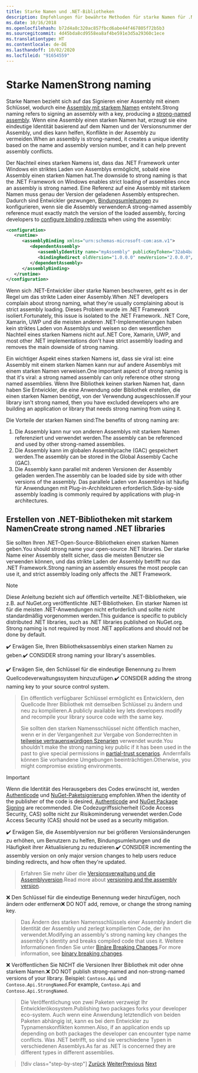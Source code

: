 ```yaml
---
title: Starke Namen und .NET-Bibliotheken
description: Empfehlungen für bewährte Methoden für starke Namen für .NET-Bibliotheken.
ms.date: 10/16/2018
ms.openlocfilehash: b72d4a8c320ac857fbcd6abe44f467805f72b5b3
ms.sourcegitcommit: 4d45bda8cd9558ea8af4be591e3d5a29360c1ece
ms.translationtype: HT
ms.contentlocale: de-DE
ms.lasthandoff: 10/02/2020
ms.locfileid: "91654559"
---
```

# <a name="strong-naming"></a><span data-ttu-id="40836-103">Starke Namen</span><span class="sxs-lookup"><span data-stu-id="40836-103">Strong naming</span></span>

<span data-ttu-id="40836-104">Starke Namen bezieht sich auf das Signieren einer Assembly mit einem Schlüssel, wodurch eine [Assembly mit starkem Namen](../assembly/strong-named.md) entsteht.</span><span class="sxs-lookup"><span data-stu-id="40836-104">Strong naming refers to signing an assembly with a key, producing a [strong-named assembly](../assembly/strong-named.md).</span></span> <span data-ttu-id="40836-105">Wenn eine Assembly einen starken Namen hat, erzeugt sie eine eindeutige Identität basierend auf dem Namen und der Versionsnummer der Assembly, und dies kann helfen, Konflikte in der Assembly zu vermeiden.</span><span class="sxs-lookup"><span data-stu-id="40836-105">When an assembly is strong-named, it creates a unique identity based on the name and assembly version number, and it can help prevent assembly conflicts.</span></span>

<span data-ttu-id="40836-106">Der Nachteil eines starken Namens ist, dass das .NET Framework unter Windows ein striktes Laden von Assemblys ermöglicht, sobald eine Assembly einen starken Namen hat.</span><span class="sxs-lookup"><span data-stu-id="40836-106">The downside to strong naming is that the .NET Framework on Windows enables strict loading of assemblies once an assembly is strong named.</span></span> <span data-ttu-id="40836-107">Eine Referenz auf eine Assembly mit starkem Namen muss genau der Version der geladenen Assembly entsprechen. Dadurch sind Entwickler gezwungen, [Bindungsumleitungen](../../framework/configure-apps/redirect-assembly-versions.md) zu konfigurieren, wenn sie die Assembly verwenden:</span><span class="sxs-lookup"><span data-stu-id="40836-107">A strong-named assembly reference must exactly match the version of the loaded assembly, forcing developers to [configure binding redirects](../../framework/configure-apps/redirect-assembly-versions.md) when using the assembly:</span></span>

```xml
<configuration>
   <runtime>
      <assemblyBinding xmlns="urn:schemas-microsoft-com:asm.v1">
         <dependentAssembly>
            <assemblyIdentity name="myAssembly" publicKeyToken="32ab4ba45e0a69a1" culture="neutral" />
            <bindingRedirect oldVersion="1.0.0.0" newVersion="2.0.0.0"/>
         </dependentAssembly>
      </assemblyBinding>
   </runtime>
</configuration>
```

<span data-ttu-id="40836-108">Wenn sich .NET-Entwickler über starke Namen beschweren, geht es in der Regel um das strikte Laden einer Assembly.</span><span class="sxs-lookup"><span data-stu-id="40836-108">When .NET developers complain about strong naming, what they're usually complaining about is strict assembly loading.</span></span> <span data-ttu-id="40836-109">Dieses Problem wurde im .NET Framework isoliert.</span><span class="sxs-lookup"><span data-stu-id="40836-109">Fortunately, this issue is isolated to the .NET Framework.</span></span> <span data-ttu-id="40836-110">.NET Core, Xamarin, UWP und die meisten anderen .NET-Implementierungen haben kein striktes Laden von Assemblys und weisen so den wesentlichen Nachteil eines starken Namens nicht auf.</span><span class="sxs-lookup"><span data-stu-id="40836-110">.NET Core, Xamarin, UWP, and most other .NET implementations don't have strict assembly loading and removes the main downside of strong naming.</span></span>

<span data-ttu-id="40836-111">Ein wichtiger Aspekt eines starken Namens ist, dass sie viral ist: eine Assembly mit einem starken Namen kann nur auf andere Assemblys mit einem starken Namen verweisen.</span><span class="sxs-lookup"><span data-stu-id="40836-111">One important aspect of strong naming is that it's viral: a strong named assembly can only reference other strong named assemblies.</span></span> <span data-ttu-id="40836-112">Wenn Ihre Bibliothek keinen starken Namen hat, dann haben Sie Entwickler, die eine Anwendung oder Bibliothek erstellen, die einen starken Namen benötigt, von der Verwendung ausgeschlossen.</span><span class="sxs-lookup"><span data-stu-id="40836-112">If your library isn't strong named, then you have excluded developers who are building an application or library that needs strong naming from using it.</span></span>

<span data-ttu-id="40836-113">Die Vorteile der starken Namen sind:</span><span class="sxs-lookup"><span data-stu-id="40836-113">The benefits of strong naming are:</span></span>

1. <span data-ttu-id="40836-114">Die Assembly kann nur von anderen Assemblys mit starkem Namen referenziert und verwendet werden.</span><span class="sxs-lookup"><span data-stu-id="40836-114">The assembly can be referenced and used by other strong-named assemblies.</span></span>
2. <span data-ttu-id="40836-115">Die Assembly kann im globalen Assemblycache (GAC) gespeichert werden.</span><span class="sxs-lookup"><span data-stu-id="40836-115">The assembly can be stored in the Global Assembly Cache (GAC).</span></span>
3. <span data-ttu-id="40836-116">Die Assembly kann parallel mit anderen Versionen der Assembly geladen werden.</span><span class="sxs-lookup"><span data-stu-id="40836-116">The assembly can be loaded side by side with other versions of the assembly.</span></span> <span data-ttu-id="40836-117">Das parallele Laden von Assemblys ist häufig für Anwendungen mit Plug-in-Architekturen erforderlich.</span><span class="sxs-lookup"><span data-stu-id="40836-117">Side-by-side assembly loading is commonly required by applications with plug-in architectures.</span></span>

## <a name="create-strong-named-net-libraries"></a><span data-ttu-id="40836-118">Erstellen von .NET-Bibliotheken mit starkem Namen</span><span class="sxs-lookup"><span data-stu-id="40836-118">Create strong named .NET libraries</span></span>

<span data-ttu-id="40836-119">Sie sollten Ihren .NET-Open-Source-Bibliotheken einen starken Namen geben.</span><span class="sxs-lookup"><span data-stu-id="40836-119">You should strong name your open-source .NET libraries.</span></span> <span data-ttu-id="40836-120">Der starke Name einer Assembly stellt sicher, dass die meisten Benutzer sie verwenden können, und das strikte Laden der Assembly betrifft nur das .NET Framework.</span><span class="sxs-lookup"><span data-stu-id="40836-120">Strong naming an assembly ensures the most people can use it, and strict assembly loading only affects the .NET Framework.</span></span>

> [!NOTE]
> <span data-ttu-id="40836-121">Diese Anleitung bezieht sich auf öffentlich verteilte .NET-Bibliotheken, wie z.B. auf NuGet.org veröffentlichte .NET-Bibliotheken. Ein starker Namen ist für die meisten .NET-Anwendungen nicht erforderlich und sollte nicht standardmäßig vorgenommen werden.</span><span class="sxs-lookup"><span data-stu-id="40836-121">This guidance is specific to publicly distributed .NET libraries, such as .NET libraries published on NuGet.org. Strong naming is not required by most .NET applications and should not be done by default.</span></span>

<span data-ttu-id="40836-122">✔️ Erwägen Sie, Ihren Bibliotheksassemblys einen starken Namen zu geben.</span><span class="sxs-lookup"><span data-stu-id="40836-122">✔️ CONSIDER strong naming your library's assemblies.</span></span>

<span data-ttu-id="40836-123">✔️ Erwägen Sie, den Schlüssel für die eindeutige Benennung zu Ihrem Quellcodeverwaltungssystem hinzuzufügen.</span><span class="sxs-lookup"><span data-stu-id="40836-123">✔️ CONSIDER adding the strong naming key to your source control system.</span></span>

> <span data-ttu-id="40836-124">Ein öffentlich verfügbarer Schlüssel ermöglicht es Entwicklern, den Quellcode Ihrer Bibliothek mit demselben Schlüssel zu ändern und neu zu kompilieren.</span><span class="sxs-lookup"><span data-stu-id="40836-124">A publicly available key lets developers modify and recompile your library source code with the same key.</span></span>
>
> <span data-ttu-id="40836-125">Sie sollten den starken Namensschlüssel nicht öffentlich machen, wenn er in der Vergangenheit zur Vergabe von Sonderrechten in [teilweise vertrauenswürdigen Szenarien](../../framework/misc/using-libraries-from-partially-trusted-code.md) verwendet wurde.</span><span class="sxs-lookup"><span data-stu-id="40836-125">You shouldn't make the strong naming key public if it has been used in the past to give special permissions in [partial-trust scenarios](../../framework/misc/using-libraries-from-partially-trusted-code.md).</span></span> <span data-ttu-id="40836-126">Andernfalls können Sie vorhandene Umgebungen beeinträchtigen.</span><span class="sxs-lookup"><span data-stu-id="40836-126">Otherwise, you might compromise existing environments.</span></span>

> [!IMPORTANT]
> <span data-ttu-id="40836-127">Wenn die Identität des Herausgebers des Codes erwünscht ist, werden [Authenticode](/windows-hardware/drivers/install/authenticode) und [NuGet-Paketsignierung](/nuget/create-packages/sign-a-package) empfohlen.</span><span class="sxs-lookup"><span data-stu-id="40836-127">When the identity of the publisher of the code is desired, [Authenticode](/windows-hardware/drivers/install/authenticode) and [NuGet Package Signing](/nuget/create-packages/sign-a-package) are recommended.</span></span> <span data-ttu-id="40836-128">Die Codezugriffssicherheit (Code Access Security, CAS) sollte nicht zur Risikominderung verwendet werden.</span><span class="sxs-lookup"><span data-stu-id="40836-128">Code Access Security (CAS) should not be used as a security mitigation.</span></span>

<span data-ttu-id="40836-129">✔️ Erwägen Sie, die Assemblyversion nur bei größeren Versionsänderungen zu erhöhen, um Benutzern zu helfen, Bindungsumleitungen und die Häufigkeit ihrer Aktualisierung zu reduzieren.</span><span class="sxs-lookup"><span data-stu-id="40836-129">✔️ CONSIDER incrementing the assembly version on only major version changes to help users reduce binding redirects, and how often they're updated.</span></span>

> <span data-ttu-id="40836-130">Erfahren Sie mehr über die [Versionsverwaltung und die Assemblyversion](./versioning.md#assembly-version).</span><span class="sxs-lookup"><span data-stu-id="40836-130">Read more about [versioning and the assembly version](./versioning.md#assembly-version).</span></span>

<span data-ttu-id="40836-131">❌ Den Schlüssel für die eindeutige Benennung weder hinzufügen, noch ändern oder entfernen</span><span class="sxs-lookup"><span data-stu-id="40836-131">❌ DO NOT add, remove, or change the strong naming key.</span></span>

> <span data-ttu-id="40836-132">Das Ändern des starken Namensschlüssels einer Assembly ändert die Identität der Assembly und zerlegt kompilierten Code, der ihn verwendet.</span><span class="sxs-lookup"><span data-stu-id="40836-132">Modifying an assembly's strong naming key changes the assembly's identity and breaks compiled code that uses it.</span></span> <span data-ttu-id="40836-133">Weitere Informationen finden Sie unter [Binäre Breaking Changes](./breaking-changes.md#binary-breaking-change).</span><span class="sxs-lookup"><span data-stu-id="40836-133">For more information, see [binary breaking changes](./breaking-changes.md#binary-breaking-change).</span></span>

<span data-ttu-id="40836-134">❌ Veröffentlichen Sie NICHT die Versionen Ihrer Bibliothek mit oder ohne starkem Namen.</span><span class="sxs-lookup"><span data-stu-id="40836-134">❌ DO NOT publish strong-named and non-strong-named versions of your library.</span></span> <span data-ttu-id="40836-135">Beispiel: `Contoso.Api` und `Contoso.Api.StrongNamed`.</span><span class="sxs-lookup"><span data-stu-id="40836-135">For example, `Contoso.Api` and `Contoso.Api.StrongNamed`.</span></span>

> <span data-ttu-id="40836-136">Die Veröffentlichung von zwei Paketen verzweigt Ihr Entwicklerökosystem.</span><span class="sxs-lookup"><span data-stu-id="40836-136">Publishing two packages forks your developer eco-system.</span></span> <span data-ttu-id="40836-137">Auch wenn eine Anwendung letztendlich von beiden Paketen abhängig ist, kann es bei dem Entwickler zu Typnamenskonflikten kommen.</span><span class="sxs-lookup"><span data-stu-id="40836-137">Also, if an application ends up depending on both packages the developer can encounter type name conflicts.</span></span> <span data-ttu-id="40836-138">Was .NET betrifft, so sind sie verschiedene Typen in verschiedenen Assemblys.</span><span class="sxs-lookup"><span data-stu-id="40836-138">As far as .NET is concerned they are different types in different assemblies.</span></span>

>[!div class="step-by-step"]
><span data-ttu-id="40836-139">[Zurück](cross-platform-targeting.md)
>[Weiter](nuget.md)</span><span class="sxs-lookup"><span data-stu-id="40836-139">[Previous](cross-platform-targeting.md)
[Next](nuget.md)</span></span>
